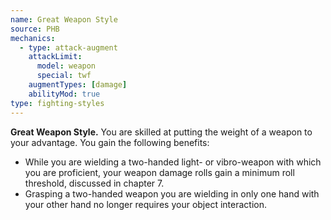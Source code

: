 ```yaml
---
name: Great Weapon Style
source: PHB
mechanics:
  - type: attack-augment
    attackLimit:
      model: weapon
      special: twf
    augmentTypes: [damage]
    abilityMod: true
type: fighting-styles
---
```

__Great Weapon Style.__ You are skilled at putting the weight of a weapon to your advantage. You gain the following benefits:
- While you are wielding a two-handed light- or vibro-weapon with which you are proficient, your weapon damage rolls gain a minimum roll threshold, discussed in chapter 7.
- Grasping a two-handed weapon you are wielding in only one hand with your other hand no longer requires your object interaction.
